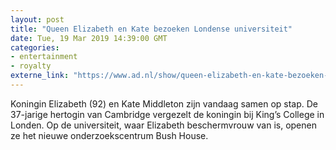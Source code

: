 ```yaml
---
layout: post
title: "Queen Elizabeth en Kate bezoeken Londense universiteit"
date: Tue, 19 Mar 2019 14:39:00 GMT
categories: 
- entertainment 
- royalty 
externe_link: "https://www.ad.nl/show/queen-elizabeth-en-kate-bezoeken-londense-universiteit~a1628e98/"
---
```


Koningin Elizabeth (92) en Kate Middleton zijn vandaag samen op stap. De 37-jarige hertogin van Cambridge vergezelt de koningin bij King’s College in Londen. Op de universiteit, waar Elizabeth beschermvrouw van is, openen ze het nieuwe onderzoekscentrum Bush House.
